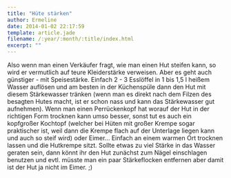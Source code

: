 ```yaml
---
title: "Hüte stärken"
author: Ermeline
date: 2014-01-02 22:17:59
template: article.jade
filename: /:year/:month/:title/index.html
excerpt: ""
---
```


Also wenn man einen Verkäufer fragt, wie man einen Hut steifen kann, so
wird er vermutlich auf teure Kleiderstärke verweisen. Aber es geht auch
günstiger - mit Speisestärke. Einfach 2 - 3 Esslöffel in 1 bis 1,5 l
heißem Wasser auflösen und am besten in der Küchenspüle dann den Hut mit
diesem Stärkewasser tränken (wenn man es direkt nach dem Filzen des
besagten Hutes macht, ist er schon nass und kann das Stärkewasser gut
aufnehmen). Wenn man einen Perrückenkopf hat worauf der Hut in der
richtigen Form trocknen kann umso besser, sonst tut es auch ein
kopfgroßer Kochtopf (welcher bei Hüten mit großer Krempe sogar
praktischer ist, weil dann die Krempe flach auf der Unterlage liegen
kann und auch so steif wird) oder Eimer... Einfach an einem warmen Ort
trocknen lassen und die Hutkrempe sitzt. Sollte etwas zu viel Stärke in
das Wasser geraten sein, dann könnt ihr den Hut zunächst zum Nägel
einschlagen benutzen und evtl. müsste man ein paar Stärkeflocken
entfernen aber damit ist der Hut ja nicht im Eimer. ;)
